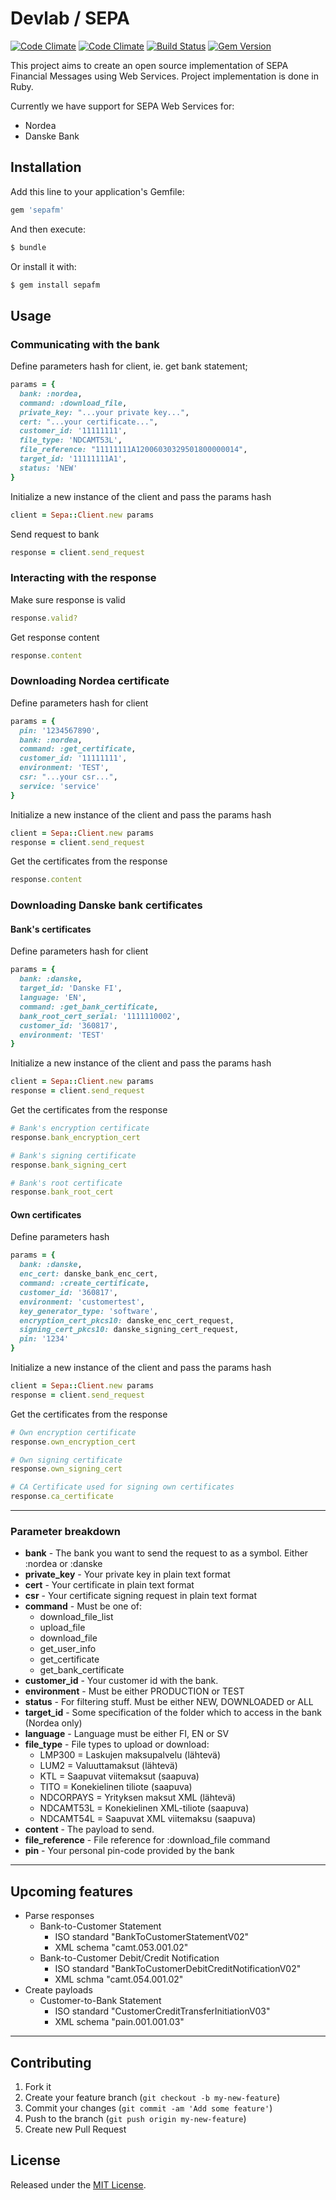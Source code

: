 # Devlab / SEPA

[![Code Climate](https://codeclimate.com/github/devlab-oy/sepa.png)](https://codeclimate.com/github/devlab-oy/sepa)
[![Code Climate](https://codeclimate.com/github/devlab-oy/sepa/coverage.png)](https://codeclimate.com/github/devlab-oy/sepa)
[![Build Status](https://travis-ci.org/devlab-oy/sepa.svg?branch=master)](https://travis-ci.org/devlab-oy/sepa)
[![Gem Version](https://badge.fury.io/rb/sepafm.svg)](http://badge.fury.io/rb/sepafm)

This project aims to create an open source implementation of SEPA Financial Messages using Web Services. Project implementation is done in Ruby.

Currently we have support for SEPA Web Services for:

* Nordea
* Danske Bank

## Installation

Add this line to your application's Gemfile:

```ruby
gem 'sepafm'
```

And then execute:

```bash
$ bundle
```

Or install it with:

```bash
$ gem install sepafm
```

## Usage

### Communicating with the bank

Define parameters hash for client, ie. get bank statement;

```ruby
params = {
  bank: :nordea,
  command: :download_file,
  private_key: "...your private key...",
  cert: "...your certificate...",
  customer_id: '11111111',
  file_type: 'NDCAMT53L',
  file_reference: "11111111A12006030329501800000014",
  target_id: '11111111A1',
  status: 'NEW'
}
```

Initialize a new instance of the client and pass the params hash

```ruby
client = Sepa::Client.new params
```

Send request to bank

```ruby
response = client.send_request
```

### Interacting with the response

Make sure response is valid

```ruby
response.valid?
```

Get response content

```ruby
response.content
```

### Downloading Nordea certificate

Define parameters hash for client

```ruby
params = {
  pin: '1234567890',
  bank: :nordea,
  command: :get_certificate,
  customer_id: '11111111',
  environment: 'TEST',
  csr: "...your csr...",
  service: 'service'
}
```

Initialize a new instance of the client and pass the params hash

```ruby
client = Sepa::Client.new params
response = client.send_request
```

Get the certificates from the response

```ruby
response.content
```

### Downloading Danske bank certificates

#### Bank's certificates

Define parameters hash for client

```ruby
params = {
  bank: :danske,
  target_id: 'Danske FI',
  language: 'EN',
  command: :get_bank_certificate,
  bank_root_cert_serial: '1111110002',
  customer_id: '360817',
  environment: 'TEST'
}
```

Initialize a new instance of the client and pass the params hash

```ruby
client = Sepa::Client.new params
response = client.send_request
```

Get the certificates from the response

```ruby
# Bank's encryption certificate
response.bank_encryption_cert

# Bank's signing certificate
response.bank_signing_cert

# Bank's root certificate
response.bank_root_cert
```

#### Own certificates

Define parameters hash

``` ruby
params = {
  bank: :danske,
  enc_cert: danske_bank_enc_cert,
  command: :create_certificate,
  customer_id: '360817',
  environment: 'customertest',
  key_generator_type: 'software',
  encryption_cert_pkcs10: danske_enc_cert_request,
  signing_cert_pkcs10: danske_signing_cert_request,
  pin: '1234'
}
```

Initialize a new instance of the client and pass the params hash

```ruby
client = Sepa::Client.new params
response = client.send_request
```

Get the certificates from the response

```ruby
# Own encryption certificate
response.own_encryption_cert

# Own signing certificate
response.own_signing_cert

# CA Certificate used for signing own certificates
response.ca_certificate
```

---

### Parameter breakdown

* **bank** - The bank you want to send the request to as a symbol. Either :nordea or :danske
* **private_key** - Your private key in plain text format
* **cert** - Your certificate in plain text format
* **csr** - Your certificate signing request in plain text format
* **command** - Must be one of:
    * download_file_list
    * upload_file
    * download_file
    * get_user_info
    * get_certificate
    * get_bank_certificate
* **customer_id** - Your customer id with the bank.
* **environment** - Must be either PRODUCTION or TEST
* **status** - For filtering stuff. Must be either NEW, DOWNLOADED or ALL
* **target_id** - Some specification of the folder which to access in the bank (Nordea only)
* **language** - Language must be either FI, EN or SV
* **file_type** - File types to upload or download:
    * LMP300 = Laskujen maksupalvelu (lähtevä)
    * LUM2 = Valuuttamaksut (lähtevä)
    * KTL = Saapuvat viitemaksut (saapuva)
    * TITO = Konekielinen tiliote (saapuva)
    * NDCORPAYS = Yrityksen maksut XML (lähtevä)
    * NDCAMT53L = Konekielinen XML-tiliote (saapuva)
    * NDCAMT54L = Saapuvat XML viitemaksu (saapuva)
* **content** - The payload to send.
* **file_reference** - File reference for :download_file command
* **pin** - Your personal pin-code provided by the bank

---

## Upcoming features

* Parse responses
    * Bank-to-Customer Statement
        * ISO standard "BankToCustomerStatementV02"
        * XML schema "camt.053.001.02"
    * Bank-to-Customer Debit/Credit Notification
        * ISO standard "BankToCustomerDebitCreditNotificationV02"
        * XML schma "camt.054.001.02"
* Create payloads
    * Customer-to-Bank Statement
        * ISO standard "CustomerCreditTransferInitiationV03"
        * XML schema "pain.001.001.03"

---

## Contributing

1. Fork it
1. Create your feature branch (`git checkout -b my-new-feature`)
1. Commit your changes (`git commit -am 'Add some feature'`)
1. Push to the branch (`git push origin my-new-feature`)
1. Create new Pull Request

## License

Released under the [MIT License](http://opensource.org/licenses/MIT).
